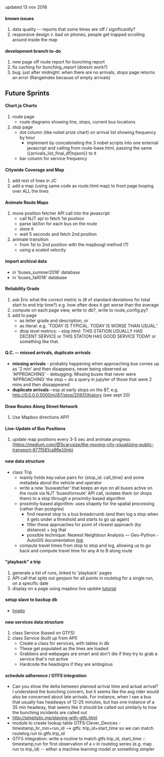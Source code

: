 updated 13 nov 2018

#### known issues
1. data quality -- reports that some times are off / significantly?
2. responsive design v. bad on phones, people get trapped scrolling around inside the map

#### development branch to-do
1. new page off route report for bunching report
2. fix caching for bunching_report (doesnt work?)
3. bug: just after midnight: when there are no arrivals, stops page returns an error (Rangeindex because of empty arrivals)

## Future Sprints

#### Chart.js Charts
1. route page
    - route diagrams showing line, stops, current bus locations
2. stop page
    - dot column (like nobel prize chart) on arrival list showing frequency by hour
        - implement by concatenating the 3 nobel scripts into one external javascript and calling from route-base.html, passing the same {{arrivals_list_final_df|tojson}} to it
    - bar column for service frequency

#### Citywide Coverage and Map
1. add rest of lines in JC
2. add a map (using same code as route.html map) to front page looping over ALL the lines

#### Animate Route Maps
1. move position fetcher API call into the javascript
    - call NJT api to fetch 1st position
    - parse lat/lon for each bus on the route
    - store it
    - wait 5 seconds and fetch 2nd position
2. animate transition 
    - from 1st to 2nd position with the mapboxgl method (?) 
    - using a scaled velocity
        

#### import archival data
- in 'buses_summer2018' database
- in 'buses_fall018' database

#### Reliability Grade
1. ask Eric what the correct metric is (# of standard deviations for total start to end trip time?) e.g. how often does it get worse than the average 
2. compute on each page view, write to db?, write to route_config.py?
3. add to page
    - as letter grade and description, or
    - as literal: e.g. 'TODAY IS TYPICAL. TODAY IS WORSE THAN USUAL.'
    - dtop level metrics: - stop.html: THIS STATION USUALLY HAS DECENT SERVICE or THIS STATION HAS GOOD SERVICE TODAY or something like that.

#### Q.C. -- missed arrivals, duplicate arrivals

- **missing arrivals** - probably happening when approaching bus comes up as '2 min' and then disappears, never being observed as 'APPROACHING'
        - debugging: Missing buses that never were ‘APPROACHING’ the stop = do a query in jupyter of those that were 2 mins and then dissappeared
- **duplicate arrivals**--esp at early stops on the 87, e.g. http://0.0.0.0:5000/nj/87/stop/20931/history (see sept 20)



#### Draw Routes Along Street Network
1. Use Mapbox directions API?

#### Live-Update of Bus Positions 
1. update map positions every 3-5 sec and animate progress
    [https://medium.com/@Scarysize/the-moving-city-visualizing-public-transport-877f581ca96e](link)    

#### new data structure
- class Trip
    - mainly holds key:value pairs for {stop_id: call_time} and some metadata about the vehicle and operator
    - write a new 'buswatcher' that keeps an eye on all buses active on the route via NJT 'busesforroute' API call, isolates them (or drops them) to a stop through a proximity-based algorithm
    - proximity-based algorithm: uses shapely for the spatial processing (rather than postgres)
        - find nearest stop to a bus breadcrumb (and then log a stop when it gets under a threshold and starts to go up again)
        - filter these approaches for point of closest approach (by distance) + log that
        - possible technique: Nearest Neighbour Analysis — Geo-Python - AutoGIS documentation [link](https://automating-gis-processes.github.io/2017/lessons/L3/nearest-neighbour.html)     
    - compute travel times from stop to stop and log, allowing us to go back and compute travel time for any A to B along route


#### "playback" a trip
1. generate a list of runs, linked to 'playback' pages
2. API call that spits out geojson for all points in routelog for a single run, on a specific date
3. display on a page using mapbox live update [tutorial](https://www.mapbox.com/mapbox-gl-js/example/live-update-feature/)

#### setup slave to backup db    
- [howto](https://www.digitalocean.com/community/tutorials/how-to-move-a-mysql-data-directory-to-a-new-location-on-ubuntu-16-04)
   
#### new services data structure
1. class Service (based on GTFS)
2. class Service (built up from API)
    - Create a class for services, with tables in db
    - These get populated as the lines are loaded
    - Grabbers and webpages are smart and don't die if they try to grab a service that's not active
    - Hardcode the headsigns if they are ambigious 
    
#### schedule adherence / GTFS integration
- Can you show the delta between planned arrival time and actual arrival? I understand the bunching concern, but it seems like the avg rider would also be concerned about late arrivals. For instance, when I see a bus that usually has headways of 12-25 minutes, but has one instance of a 35 min headway, that seems like it should be called out similarly to how the bunching incidents are called out 
- http://simplistic.me/playing-with-gtfs.html
- module to create lookup table GTFS:Clever_Devices - timestamp_hr_min+run_id --> gtfs: trip_id+start_time so we can match routelog.run to gtfs.trip_id
- GTFS integration:  write a routine to match gtfs trip_id, start_time :: timestamp,run for first observation of a v in routelog series (e.g. map run to trip_id) -- either a machine learning model or something simpler 
   



